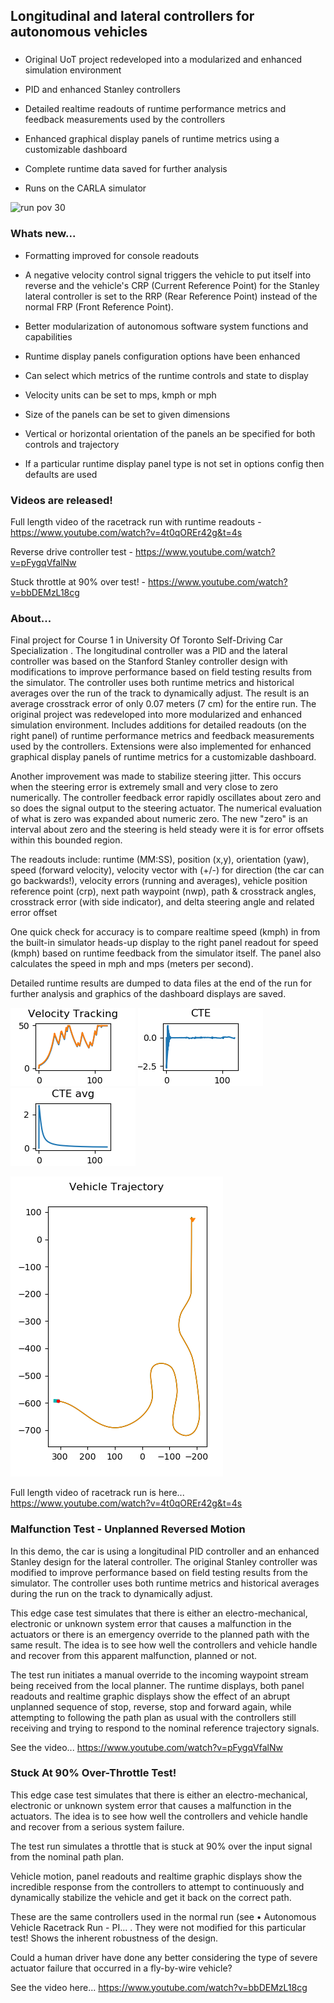 
## Longitudinal and lateral controllers for autonomous vehicles

###

- Original UoT project redeveloped into a modularized and enhanced simulation environment

- PID and enhanced Stanley controllers
  
- Detailed realtime readouts of runtime performance metrics and feedback measurements used by the controllers
  
- Enhanced graphical display panels of runtime metrics using a customizable dashboard

- Complete runtime data saved for further analysis
  
- Runs on the CARLA simulator

![run pov 30](demo/normrunpov30.gif)

### Whats new...

* Formatting improved for console readouts

* A negative velocity control signal triggers the vehicle to put itself into reverse and
  the vehicle's CRP (Current Reference Point) for the Stanley lateral controller is set to the RRP (Rear Reference Point) instead of the normal FRP (Front Reference Point).

- Better modularization of autonomous software system functions and capabilities

* Runtime display panels configuration options have been enhanced

* Can select which metrics of the runtime controls and state to display

* Velocity units can be set to mps, kmph or mph

* Size of the panels can be set to given dimensions

* Vertical or horizontal orientation of the panels an be specified for both controls and trajectory

* If a particular runtime display panel type is not set in options config then defaults are used

### Videos are released!

Full length video of the racetrack run with runtime readouts - https://www.youtube.com/watch?v=4t0qOREr42g&t=4s

Reverse drive controller test - https://www.youtube.com/watch?v=pFygqVfalNw

Stuck throttle at 90% over test! -  https://www.youtube.com/watch?v=bbDEMzL18cg

### About...
Final project for Course 1 in University Of Toronto Self-Driving Car Specialization . The longitudinal controller was a PID and the lateral controller was based on the Stanford Stanley controller design with  modifications to improve performance based on field testing results from the simulator. The controller uses both runtime metrics and historical averages over the run of the track to dynamically adjust. The result is an average crosstrack error of only 0.07 meters  (7 cm) for the entire run. The original project was redeveloped into more modularized and enhanced simulation environment. Includes additions for detailed  readouts (on the right panel) of runtime performance metrics and feedback measurements used by the controllers. Extensions were also implemented for enhanced graphical display panels of runtime metrics for a customizable dashboard.

Another improvement was made to stabilize steering jitter. This occurs when the steering error is extremely small and very close to zero numerically. The controller feedback error rapidly oscillates about zero and so does the signal output to the steering actuator. The numerical evaluation of what is zero was expanded about numeric zero. The new "zero" is an interval about zero and the steering is held steady were it is for error offsets within this bounded region.

The readouts include: runtime (MM:SS), position (x,y), orientation (yaw), speed (forward velocity), velocity vector with (+/-) for  direction (the  car can go backwards!), velocity errors (running and averages), vehicle position reference point (crp), next path waypoint (nwp), path & crosstrack angles, crosstrack error (with side indicator), and delta steering angle and related error offset

One quick check for accuracy is to compare realtime speed (kmph) in from the built-in simulator heads-up display to the right panel readout for speed (kmph) based on runtime feedback from the simulator itself. The panel also calculates the speed in mph and mps (meters per second).

Detailed runtime results are dumped to data files at the end of the run for further analysis and graphics of the dashboard displays are saved.

![vtrack](runtime_output/v0.45/velocity_tracking.png) 
![cte](runtime_output/v0.45/cte.png) ![cteavg](runtime_output/v0.45/cte_avg.png)

![trajectory](runtime_output/v0.45/trajectory.png) 


Full length video of racetrack run is here... https://www.youtube.com/watch?v=4t0qOREr42g&t=4s


### Malfunction Test - Unplanned Reversed Motion

In this demo, the car is using a longitudinal PID  controller and an enhanced Stanley design for the lateral controller. The original Stanley controller  was modified to improve performance based on field testing results from the simulator. The controller uses both runtime metrics and historical averages during the run on the track to dynamically adjust. 

This edge case test simulates that there is either an electro-mechanical, electronic or unknown system error that causes a malfunction in the actuators or there is an emergency override to the planned path with the same result. The idea is to see how well the controllers and vehicle handle and recover from this apparent malfunction, planned or not.

The test run initiates a manual override to the incoming waypoint stream being received from the local planner. The runtime displays, both panel readouts and realtime graphic displays show the effect of an abrupt unplanned sequence of stop, reverse, stop and forward again, while attempting to following the path plan as usual with the controllers still receiving and trying to respond to the nominal reference trajectory signals.


See the video... https://www.youtube.com/watch?v=pFygqVfalNw

### Stuck At 90% Over-Throttle Test!

This edge case test simulates that there is either an electro-mechanical, electronic or unknown system error that causes a malfunction in the actuators. The idea is to see how well the controllers and vehicle handle and recover from a serious system failure.

The test run simulates a throttle that is stuck at 90% over the input signal from the nominal path plan. 

Vehicle motion, panel readouts and realtime graphic displays show the incredible response from the controllers to attempt to continuously and dynamically stabilize the vehicle and get it back on the correct path.

These are the same controllers used in the normal run (see    • Autonomous Vehicle Racetrack Run - PI...  . They were not modified for this particular test! Shows the inherent robustness of the design.

Could a human driver have done any better considering the type of severe actuator failure that occurred in a fly-by-wire vehicle?

See the video here... https://www.youtube.com/watch?v=bbDEMzL18cg



